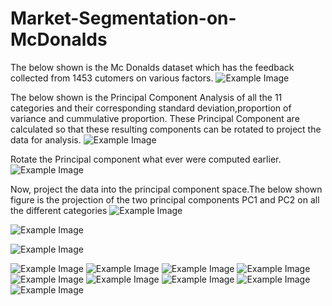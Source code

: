 # Market-Segmentation-on-McDonalds
The below shown is the Mc Donalds dataset which has the feedback collected from 1453 cutomers on various factors.
![Example Image](Screenshots/1.png)

The below shown is the Principal Component Analysis of all the 11 categories and their
corresponding standard deviation,proportion of variance and cummulative proportion. These Principal Component are calculated so that these resulting components can be rotated to project the data for analysis.
![Example Image](Screenshots/3.png)

Rotate the Principal component what ever were computed earlier.
![Example Image](Screenshots/6.png)

Now, project the data into the principal component space.The below shown figure is the projection of the two principal components PC1 and PC2
on all the different categories
![Example Image](Screenshots/7.png)


![Example Image](Screenshots/8.png)


![Example Image](Screenshots/10.png)

![Example Image](Screenshots/11.png)
![Example Image](Screenshots/12.png)
![Example Image](Screenshots/13.png)
![Example Image](Screenshots/14.png)
![Example Image](Screenshots/15.png)
![Example Image](Screenshots/16.png)
![Example Image](Screenshots/17.png)
![Example Image](Screenshots/19.png)
![Example Image](Screenshots/20.png)